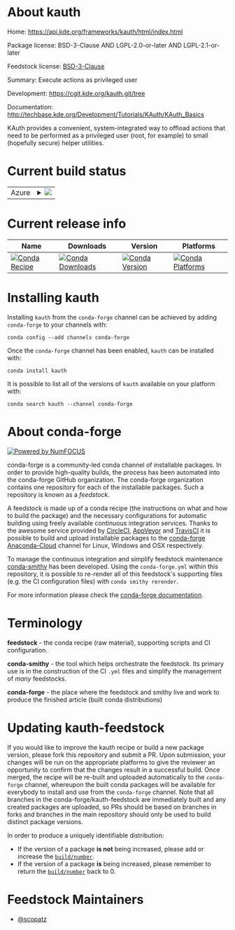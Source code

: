 About kauth
===========

Home: https://api.kde.org/frameworks/kauth/html/index.html

Package license: BSD-3-Clause AND LGPL-2.0-or-later AND LGPL-2.1-or-later

Feedstock license: [BSD-3-Clause](https://github.com/conda-forge/kauth-feedstock/blob/master/LICENSE.txt)

Summary: Execute actions as privileged user

Development: https://cgit.kde.org/kauth.git/tree

Documentation: http://techbase.kde.org/Development/Tutorials/KAuth/KAuth_Basics

KAuth provides a convenient, system-integrated way to offload actions that
need to be performed as a privileged user (root, for example) to small
(hopefully secure) helper utilities.


Current build status
====================


<table>
    
  <tr>
    <td>Azure</td>
    <td>
      <details>
        <summary>
          <a href="https://dev.azure.com/conda-forge/feedstock-builds/_build/latest?definitionId=8473&branchName=master">
            <img src="https://dev.azure.com/conda-forge/feedstock-builds/_apis/build/status/kauth-feedstock?branchName=master">
          </a>
        </summary>
        <table>
          <thead><tr><th>Variant</th><th>Status</th></tr></thead>
          <tbody><tr>
              <td>linux_64_c_compiler_version7cxx_compiler_version7</td>
              <td>
                <a href="https://dev.azure.com/conda-forge/feedstock-builds/_build/latest?definitionId=8473&branchName=master">
                  <img src="https://dev.azure.com/conda-forge/feedstock-builds/_apis/build/status/kauth-feedstock?branchName=master&jobName=linux&configuration=linux_64_c_compiler_version7cxx_compiler_version7" alt="variant">
                </a>
              </td>
            </tr>
          </tbody>
        </table>
      </details>
    </td>
  </tr>
</table>

Current release info
====================

| Name | Downloads | Version | Platforms |
| --- | --- | --- | --- |
| [![Conda Recipe](https://img.shields.io/badge/recipe-kauth-green.svg)](https://anaconda.org/conda-forge/kauth) | [![Conda Downloads](https://img.shields.io/conda/dn/conda-forge/kauth.svg)](https://anaconda.org/conda-forge/kauth) | [![Conda Version](https://img.shields.io/conda/vn/conda-forge/kauth.svg)](https://anaconda.org/conda-forge/kauth) | [![Conda Platforms](https://img.shields.io/conda/pn/conda-forge/kauth.svg)](https://anaconda.org/conda-forge/kauth) |

Installing kauth
================

Installing `kauth` from the `conda-forge` channel can be achieved by adding `conda-forge` to your channels with:

```
conda config --add channels conda-forge
```

Once the `conda-forge` channel has been enabled, `kauth` can be installed with:

```
conda install kauth
```

It is possible to list all of the versions of `kauth` available on your platform with:

```
conda search kauth --channel conda-forge
```


About conda-forge
=================

[![Powered by NumFOCUS](https://img.shields.io/badge/powered%20by-NumFOCUS-orange.svg?style=flat&colorA=E1523D&colorB=007D8A)](http://numfocus.org)

conda-forge is a community-led conda channel of installable packages.
In order to provide high-quality builds, the process has been automated into the
conda-forge GitHub organization. The conda-forge organization contains one repository
for each of the installable packages. Such a repository is known as a *feedstock*.

A feedstock is made up of a conda recipe (the instructions on what and how to build
the package) and the necessary configurations for automatic building using freely
available continuous integration services. Thanks to the awesome service provided by
[CircleCI](https://circleci.com/), [AppVeyor](https://www.appveyor.com/)
and [TravisCI](https://travis-ci.com/) it is possible to build and upload installable
packages to the [conda-forge](https://anaconda.org/conda-forge)
[Anaconda-Cloud](https://anaconda.org/) channel for Linux, Windows and OSX respectively.

To manage the continuous integration and simplify feedstock maintenance
[conda-smithy](https://github.com/conda-forge/conda-smithy) has been developed.
Using the ``conda-forge.yml`` within this repository, it is possible to re-render all of
this feedstock's supporting files (e.g. the CI configuration files) with ``conda smithy rerender``.

For more information please check the [conda-forge documentation](https://conda-forge.org/docs/).

Terminology
===========

**feedstock** - the conda recipe (raw material), supporting scripts and CI configuration.

**conda-smithy** - the tool which helps orchestrate the feedstock.
                   Its primary use is in the construction of the CI ``.yml`` files
                   and simplify the management of *many* feedstocks.

**conda-forge** - the place where the feedstock and smithy live and work to
                  produce the finished article (built conda distributions)


Updating kauth-feedstock
========================

If you would like to improve the kauth recipe or build a new
package version, please fork this repository and submit a PR. Upon submission,
your changes will be run on the appropriate platforms to give the reviewer an
opportunity to confirm that the changes result in a successful build. Once
merged, the recipe will be re-built and uploaded automatically to the
`conda-forge` channel, whereupon the built conda packages will be available for
everybody to install and use from the `conda-forge` channel.
Note that all branches in the conda-forge/kauth-feedstock are
immediately built and any created packages are uploaded, so PRs should be based
on branches in forks and branches in the main repository should only be used to
build distinct package versions.

In order to produce a uniquely identifiable distribution:
 * If the version of a package **is not** being increased, please add or increase
   the [``build/number``](https://conda.io/docs/user-guide/tasks/build-packages/define-metadata.html#build-number-and-string).
 * If the version of a package **is** being increased, please remember to return
   the [``build/number``](https://conda.io/docs/user-guide/tasks/build-packages/define-metadata.html#build-number-and-string)
   back to 0.

Feedstock Maintainers
=====================

* [@scopatz](https://github.com/scopatz/)

